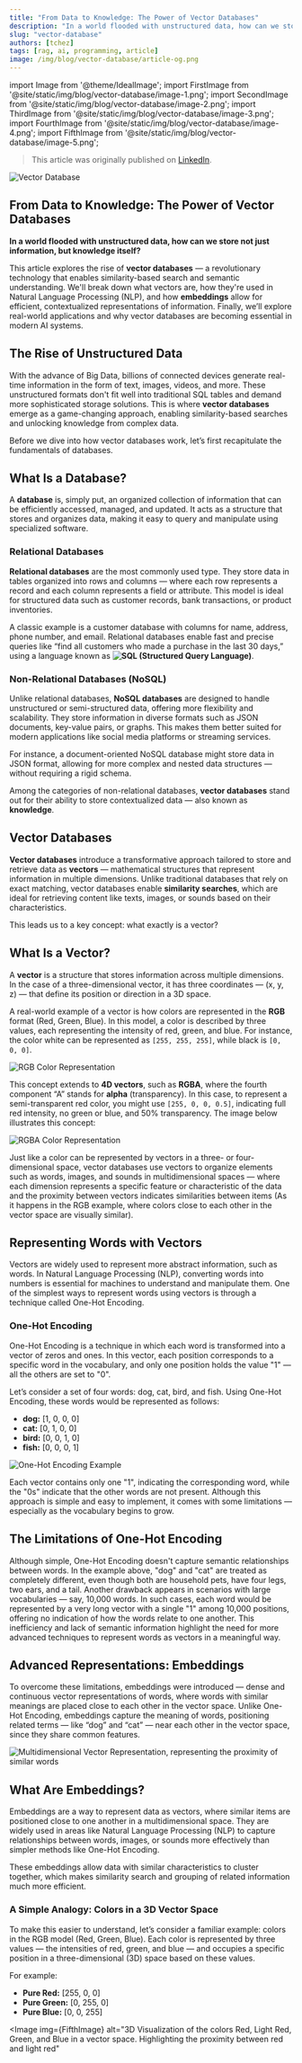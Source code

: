```yaml
---
title: "From Data to Knowledge: The Power of Vector Databases"
description: "In a world flooded with unstructured data, how can we store not just information, but knowledge itself? This article dives into vector databases — a revolutionary approach that enables similarity-based search and semantic understanding. Learn how vectors and embeddings reshape data storage, power advanced AI applications, and mark a shift from traditional databases to knowledge-driven systems."
slug: "vector-database"
authors: [tchez]
tags: [rag, ai, programming, article]
image: /img/blog/vector-database/article-og.png
---
```


import Image from '@theme/IdealImage';
import FirstImage from '@site/static/img/blog/vector-database/image-1.png';
import SecondImage from '@site/static/img/blog/vector-database/image-2.png';
import ThirdImage from '@site/static/img/blog/vector-database/image-3.png';
import FourthImage from '@site/static/img/blog/vector-database/image-4.png';
import FifthImage from '@site/static/img/blog/vector-database/image-5.png';

> This article was originally published on [LinkedIn](https://www.linkedin.com/pulse/banco-de-dados-vetorial-armazenando-conhecimento-martins-porto-netto-gislf).

![Vector Database](/img/blog/vector-database/article-og.png)

## From Data to Knowledge: The Power of Vector Databases

**In a world flooded with unstructured data, how can we store not just information, but knowledge itself?**

This article explores the rise of **vector databases** — a revolutionary technology that enables similarity-based search and semantic understanding. We'll break down what vectors are, how they're used in Natural Language Processing (NLP), and how **embeddings** allow for efficient, contextualized representations of information. Finally, we’ll explore real-world applications and why vector databases are becoming essential in modern AI systems.

<!-- truncate -->

## The Rise of Unstructured Data

With the advance of Big Data, billions of connected devices generate real-time information in the form of text, images, videos, and more. These unstructured formats don't fit well into traditional SQL tables and demand more sophisticated storage solutions. This is where **vector databases** emerge as a game-changing approach, enabling similarity-based searches and unlocking knowledge from complex data.

Before we dive into how vector databases work, let’s first recapitulate the fundamentals of databases.

## What Is a Database?

A **database** is, simply put, an organized collection of information that can be efficiently accessed, managed, and updated. It acts as a structure that stores and organizes data, making it easy to query and manipulate using specialized software.

### Relational Databases

**Relational databases** are the most commonly used type. They store data in tables organized into rows and columns — where each row represents a record and each column represents a field or attribute. This model is ideal for structured data such as customer records, bank transactions, or product inventories.

A classic example is a customer database with columns for name, address, phone number, and email. Relational databases enable fast and precise queries like “find all customers who made a purchase in the last 30 days,” using a language known as **![SQL (Structured Query Language)](https://en.wikipedia.org/wiki/SQL)**.

### Non-Relational Databases (NoSQL)

Unlike relational databases, **NoSQL databases** are designed to handle unstructured or semi-structured data, offering more flexibility and scalability. They store information in diverse formats such as JSON documents, key-value pairs, or graphs. This makes them better suited for modern applications like social media platforms or streaming services.

For instance, a document-oriented NoSQL database might store data in JSON format, allowing for more complex and nested data structures — without requiring a rigid schema.

Among the categories of non-relational databases, **vector databases** stand out for their ability to store contextualized data — also known as **knowledge**.

## Vector Databases

**Vector databases** introduce a transformative approach tailored to store and retrieve data as **vectors** — mathematical structures that represent information in multiple dimensions. Unlike traditional databases that rely on exact matching, vector databases enable **similarity searches**, which are ideal for retrieving content like texts, images, or sounds based on their characteristics.

This leads us to a key concept: what exactly is a vector?

## What Is a Vector?

A **vector** is a structure that stores information across multiple dimensions. In the case of a three-dimensional vector, it has three coordinates — (x, y, z) — that define its position or direction in a 3D space.

A real-world example of a vector is how colors are represented in the **RGB** format (Red, Green, Blue). In this model, a color is described by three values, each representing the intensity of red, green, and blue. For instance, the color white can be represented as `[255, 255, 255]`, while black is `[0, 0, 0]`.

<Image img={FirstImage} alt="RGB Color Representation" />
<br/>

This concept extends to **4D vectors**, such as **RGBA**, where the fourth component “A” stands for **alpha** (transparency). In this case, to represent a semi-transparent red color, you might use `[255, 0, 0, 0.5]`, indicating full red intensity, no green or blue, and 50% transparency. The image below illustrates this concept:

<Image img={SecondImage} alt="RGBA Color Representation" />
<br/>

Just like a color can be represented by vectors in a three- or four-dimensional space, vector databases use vectors to organize elements such as words, images, and sounds in multidimensional spaces — where each dimension represents a specific feature or characteristic of the data and the proximity between vectors indicates similarities between items (As it happens in the RGB example, where colors close to each other in the vector space are visually similar).

## Representing Words with Vectors

Vectors are widely used to represent more abstract information, such as words. In Natural Language Processing (NLP), converting words into numbers is essential for machines to understand and manipulate them. One of the simplest ways to represent words using vectors is through a technique called One-Hot Encoding.

### One-Hot Encoding

One-Hot Encoding is a technique in which each word is transformed into a vector of zeros and ones. In this vector, each position corresponds to a specific word in the vocabulary, and only one position holds the value "1" — all the others are set to "0".

Let’s consider a set of four words: dog, cat, bird, and fish. Using One-Hot Encoding, these words would be represented as follows:

- **dog:** \[1, 0, 0, 0]
- **cat:** \[0, 1, 0, 0]
- **bird:** \[0, 0, 1, 0]
- **fish:** \[0, 0, 0, 1]

<Image img={ThirdImage} alt="One-Hot Encoding Example" />
<br/>

Each vector contains only one "1", indicating the corresponding word, while the "0s" indicate that the other words are not present. Although this approach is simple and easy to implement, it comes with some limitations — especially as the vocabulary begins to grow.

## The Limitations of One-Hot Encoding

Although simple, One-Hot Encoding doesn't capture semantic relationships between words. In the example above, "dog" and "cat" are treated as completely different, even though both are household pets, have four legs, two ears, and a tail. Another drawback appears in scenarios with large vocabularies — say, 10,000 words. In such cases, each word would be represented by a very long vector with a single "1" among 10,000 positions, offering no indication of how the words relate to one another. This inefficiency and lack of semantic information highlight the need for more advanced techniques to represent words as vectors in a meaningful way.

## Advanced Representations: Embeddings

To overcome these limitations, embeddings were introduced — dense and continuous vector representations of words, where words with similar meanings are placed close to each other in the vector space. Unlike One-Hot Encoding, embeddings capture the meaning of words, positioning related terms — like “dog” and “cat” — near each other in the vector space, since they share common features.

<Image img={FourthImage} alt="Multidimensional Vector Representation, representing the proximity of similar words" />
<br/>

## What Are Embeddings?

Embeddings are a way to represent data as vectors, where similar items are positioned close to one another in a multidimensional space. They are widely used in areas like Natural Language Processing (NLP) to capture relationships between words, images, or sounds more effectively than simpler methods like One-Hot Encoding.

These embeddings allow data with similar characteristics to cluster together, which makes similarity search and grouping of related information much more efficient.

### A Simple Analogy: Colors in a 3D Vector Space

To make this easier to understand, let’s consider a familiar example: colors in the RGB model (Red, Green, Blue). Each color is represented by three values — the intensities of red, green, and blue — and occupies a specific position in a three-dimensional (3D) space based on these values.

For example:

- **Pure Red:** \[255, 0, 0]
- **Pure Green:** \[0, 255, 0]
- **Pure Blue:** \[0, 0, 255]

<Image img={FifthImage} alt="3D Visualization of the colors Red, Light Red, Green, and Blue in a vector space. Highlighting the proximity between red and light red"
